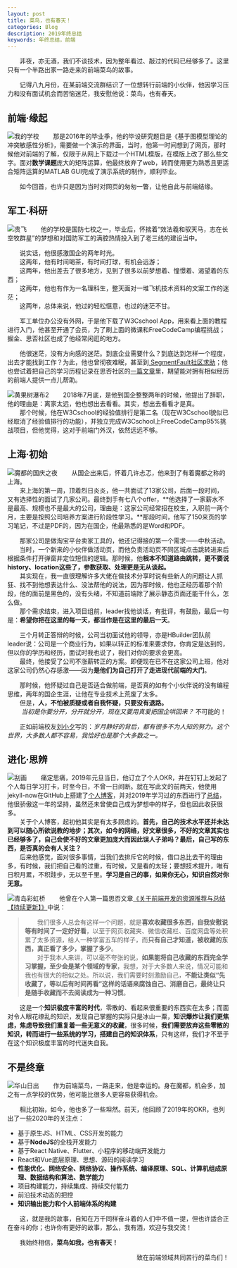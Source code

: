 ```yaml
---
layout: post
title: 菜鸟，也有春天！
categories: Blog
description: 2019年终总结
keywords: 年终总结，前端
---
```


&emsp;&emsp;非夜，亦无酒，我们不谈技术，因为整年看过、敲过的代码已经够多了。这里只有一个半路出家一路走来的前端菜鸟的故事。

&emsp;&emsp;记得八九月份，在某前端交流群结识了一位想转行前端的小伙伴，他因学习压力和没有面试机会而苦恼迷茫，我安慰他说：菜鸟，也有春天。

## 前端·缘起

![我的学校](https://github.com/king-hcj/introduce/blob/master/images/myschool1.jpeg?raw=true)
&emsp;&emsp;那是2016年的毕业季，他的毕设研究题目是《基于图模型理论的冲突敏感性分析》，需要做一个演示的界面，当时，他第一时间想到了网页，那时候他对前端的了解，仅限于从网上下载过一个HTML模版，在模版上改了那么些文字。面对**数学课题**庞大的矩阵运算，他最终放弃了web，转而使用更为熟悉且更适合矩阵运算的MATLAB GUI完成了演示系统的制作，顺利毕业。

&emsp;&emsp;如今回首，也许只是因为当时对网页的匆匆一瞥，让他自此与前端结缘。

## 军工·科研

![贵飞](https://github.com/king-hcj/introduce/blob/master/images/guifei.jpeg?raw=true)
&emsp;&emsp;他的学校是国防七校之一，毕业后，怀揣着“效法羲和驭天马，志在长空牧群星”的梦想和对国防军工的满腔热情投入到了老三线的建设当中。

&emsp;&emsp;说实话，他很感激国企的两年时光。   
&emsp;&emsp;这两年，他有时间喝茶，有时间打球，有机会远游；  
&emsp;&emsp;这两年，他出差去了很多地方，见到了很多以前梦想着、憧憬着、渴望着的东西；    
&emsp;&emsp;这两年，他也有作为一名理科生，整天面对一堆飞机技术资料的文案工作的迷茫；   
&emsp;&emsp;这两年，总体来说，他过的轻松惬意，也过的迷茫不甘。

&emsp;&emsp;军工单位办公没有外网，于是他下载了W3Cschool App，用来看上面的教程进行入门，他甚至开通了会员，为了刷上面的微课和FreeCodeCamp编程挑战；掘金、思否社区也成了他经常闲逛的地方。

&emsp;&emsp;他很迷茫，没有方向感的迷茫。到底企业需要什么？到底达到怎样一个程度，出去才能找到工作？为此，他也曾彻夜难眠，甚至到[
SegmentFault社区求助](https://segmentfault.com/q/1010000014946491)；他也尝试着把自己的学习历程记录在思否社区的[一篇文章](https://segmentfault.com/a/1190000015048814)里，期望能对拥有相似经历的前端人提供一点儿帮助。

![黄果树瀑布2](https://github.com/king-hcj/introduce/blob/master/images/huangguoshu2.jpeg?raw=true)
&emsp;&emsp;2018年7月底，是他到国企整整两年的时候，他提出了辞职，他的理由是：离家太远，他也想出去看看。其实，想出去看看才是真。   
&emsp;&emsp;那个时候，他在W3Cschool的经验值排行是第二名（现在W3Cschool貌似已经取消了经验值排行的功能），并独立完成W3Cschool上FreeCodeCamp95%挑战项目，但他觉得，这对于前端门外汉，依然远远不够。

## 上海·初始

![魔都的国庆之夜](https://github.com/king-hcj/introduce/blob/master/images/modu.jpeg?raw=true)
&emsp;&emsp;从国企出来后，怀着几许忐忑，他来到了有着魔都之称的上海。   
&emsp;&emsp;来上海的第一周，顶着烈日炎炎，他一共面试了13家公司，后面一段时间，又有选择性的面试了几家公司。最终到手有七八个offer，**他选择了一家薪水不是最高、规模也不是最大的公司，理由是：这家公司经常招在校生，入职前一两个月，主要是按照公司培养方案进行阶段性学习。**那段时间，他写了150来页的学习笔记，不过是PDF的，因为在国企，他最熟悉的是Word和PDF。

&emsp;&emsp;那家公司是做淘宝平台卖家工具的，他还记得接的第一个需求——中秋活动。   
&emsp;&emsp;当时，一个新来的小伙伴做活动页，而他负责活动页不同区域点击跳转进来后根据条件打开弹窗并定位短信的逻辑。那时候，他**根本不知道路由跳转，更不要说history、location这些了，参数获取、处理更是无从谈起。**   
&emsp;&emsp;其实现在，我一直很理解许多大佬在做技术分享时说有些新人的问题让人抓狂、找不到他想表达什么、没法帮他的说法，因为那时候，他也正经历着那个阶段，他的面前是黑色的，没有头绪，不知道前端除了展示静态页面还能干什么，怎么做。   
&emsp;&emsp;那个需求结束，进入项目组前，leader找他谈话，有批评，有鼓励，最后一句是：**希望你把在这里的每一天，都当作是在这里的最后一天**。

&emsp;&emsp;三个月转正答辩的时候，公司当初面试他的领导，亦是HBuilder团队前leader说：公司是一个商业行为，如果以转正的标准来要求你，你肯定是达到的，但以你的学历和经历，面试时我也说了，我们对你的要求会更高。   
&emsp;&emsp;最终，他接受了公司不涨薪转正的方案。即便现在已不在这家公司上班，他对这家公司仍然心存感激——因为**是他们为自己打开了走进现代前端的大门**。   

&emsp;&emsp;那时候，他怀疑过自己是否适合做前端，是否真的如有个小伙伴说的没有编程思维，两年的国企生涯，让他在专业技术上荒废了太多。   
&emsp;&emsp;但是，**人，不怕被质疑或者自我怀疑，只要没有退路。**   
&emsp;&emsp; *当初是你要分开，分开就分开，现在又要用真爱把国企哄回来？* 不可能的！   

&emsp;&emsp;正如前端校友[刘小夕](https://segmentfault.com/a/1190000021390351)写的：*岁月静好的背后，都有很多不为人知的努力。这个世界，大多数人都不容易，我恰好也是那个大多数之一。*

## 进化·思辨

![刮画](https://github.com/king-hcj/introduce/blob/master/images/shanghaiguahua.jpeg?raw=true)
&emsp;&emsp;痛定思痛，2019年元旦当日，他订立了个人OKR，并在钉钉上发起了个人每日学习打卡，时至今日，不曾一日间断。就在写此文的前两天，他使用jekyll-now在GitHub上搭建了[个人博客](https://king-hcj.github.io)，并对2019年学习过的东西进行了[总结](https://king-hcj.github.io/2019/12/22/front-end-engineer/)，他很骄傲这一年的坚持，虽然还未曾使自己成为梦想中的样子，但也因此收获很多。   
&emsp;&emsp;关于个人博客，起初他其实是有太多顾虑的。**首先，自己的技术水平还并未达到可以随心所欲说教的地步；其次，如今的网络，好文章很多，不好的文章其实也已经够多了，自己会使不好的文章更加庞大而因此误人子弟吗？最后，自己写的东西，是否真的会有人关注？**   
&emsp;&emsp;后来他感觉，面对很多事情，当我们去排斥它的时候，借口总比去干的理由多，有时候，我们把自己看的过重，有时候，又是看的太轻；要想技术提升，唯有日积月累，不积跬步，无以至千里。**学习是自己的事，如果你无心，知识自然对你无意。**   

![青岛彩虹桥](https://github.com/king-hcj/introduce/blob/master/images/qingdao.jpeg?raw=true)
&emsp;&emsp;他曾在个人第一篇思否文章[《关于前端开发的资源推荐与总结【持续更新】》](https://segmentfault.com/a/1190000015048814)中说：
>&emsp;&emsp;我们很多人总会有这样一个问题，就是**喜欢收藏很多东西，自我安慰说等有时间了一定好好看**，以至于网页收藏夹、微信收藏栏、百度网盘等处积累了太多资源，给人一种学富五车的样子，而**只有自己才知道，被收藏的东西，真正看了多少，掌握了多少**。   
&emsp;&emsp;对于我本人来讲，可以毫不夸张的说，**如果能将自己收藏的东西完全学习掌握，至少会是某个领域的专家**，我想，对于大多数人来说，情况可能和我也有很大的相似之处。所以说，我们需要时刻激励自己，**不能让类似“先收藏了，等以后有时间再看”这样的话语来腐蚀自己、消磨自己，最终让只是随手收藏而不去阅读成为一种习惯**。

&emsp;&emsp;这是一个**知识极度丰富的时代**，零散的、看起来很重要的东西实在太多；而面对令人眼花缭乱的知识，发现自己掌握的实际只是冰山一粟，**知识爆炸让我们更焦虑，焦虑导致我们重复着一些无意义的收藏**，很多时候，**我们需要放弃这些零散的知识，转而进行一些系统的学习，搭建自己的知识体系**，只有这样，我们才不至于在这个知识极度丰富的时代迷失自我。

## 不是终章

![华山日出](https://github.com/king-hcj/introduce/blob/master/images/huashan111.jpeg?raw=true)
&emsp;&emsp;作为前端菜鸟，一路走来，他是幸运的。身在魔都，机会多，加之有一点学校的优势，他可能比很多人更容易获得机会。

&emsp;&emsp;相比初始，如今，他也多了一些坦然。前天，他回顾了2019年的OKR，也列出了一些2020年的关注点：
   - 基于原生JS、HTML、CSS开发的能力
   - 基于**NodeJS**的全栈开发能力
   - 基于React Native、Flutter、小程序的移动端开发能力
   - React和Vue底层原理、思想、源码的阅读学习
   - **性能优化、网络安全、网络协议、操作系统、编译原理、SQL、计算机组成原理、数据结构和算法、数学能力**
   - 项目构建能力，持续集成、持续交付能力
   - 前沿技术动态的把控
   - **知识输出能力和个人前端体系的构建**

&emsp;&emsp;这，就是我的故事，自知在万千同样奋斗着的人们中不值一提，但也许适合正在奋斗的你；也许你有更好的故事，那么，我有酒，欢迎与我交流！   

&emsp;&emsp;我始终相信，**菜鸟如我，也有春天！**
<p align="right">致在前端领域共同苦行的菜鸟们！</p>
